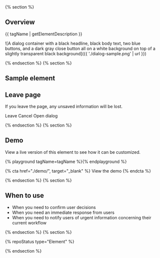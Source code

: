 {% section %}

## Overview

{{ tagName | getElementDescription }}

![A dialog container with a black headline, black body text, two blue buttons, and a dark gray close button all on a white background on top of a slightly transparent black background]({{ './dialog-sample.png' | url }})

{% endsection %}
{% section %}

## Sample element

<rh-dialog trigger="standard-trigger">
  <h2 slot="header">Leave page</h2>
  <p>If you leave the page, any unsaved information will be lost.</p>
  <rh-button slot="footer">Leave</rh-button>
  <rh-button slot="footer" variant="tertiary">Cancel</rh-button>
</rh-dialog>
<rh-button id="standard-trigger">Open dialog</rh-button>

{% endsection %}
{% section %}

## Demo

View a live version of this element to see how it can be customized.

{% playground tagName=tagName %}{% endplayground %}

{% cta href="./demo/", target="_blank" %}
View the demo
{% endcta %}

{% endsection %}
{% section %}

## When to use

- When you need to confirm user decisions
- When you need an immediate response from users
- When you need to notify users of urgent information concerning their current workflow

{% endsection %}
{% section %}

{% repoStatus type="Element" %}

{% endsection %}
